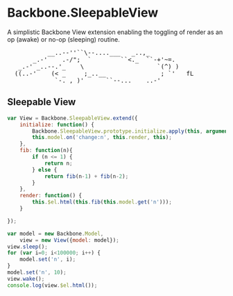 Backbone.SleepableView
=========

A simplistic Backbone View extension enabling the toggling of render as an op (awake) or no-op (sleeping) routine.
<pre>
           __..--''``\--....___   _..,_
       _.-'    .-/";  `        ``&lt;._  ``-+'~=.
   _.-' _..--.'_    \                    `(^) )
  ((..-'    (&lt; _     ;_..__               ; `'   fL
             `-._,_)'      ``--...____..-'
</pre>

Sleepable View
--------------

``` js
var View = Backbone.SleepableView.extend({
    initialize: function() {
        Backbone.SleepableView.prototype.initialize.apply(this, arguments);
        this.model.on('change:n', this.render, this);
    },
    fib: function(n){
        if (n <= 1) {
            return n;
        } else {
            return fib(n-1) + fib(n-2);
        }
    },
    render: function() {
        this.$el.html(this.fib(this.model.get('n')));
    }

});

var model = new Backbone.Model,
    view = new View({model: model});
view.sleep();
for (var i=0; i<100000; i++) {
    model.set('n', i);
}
model.set('n', 10);
view.wake();
console.log(view.$el.html());
```
